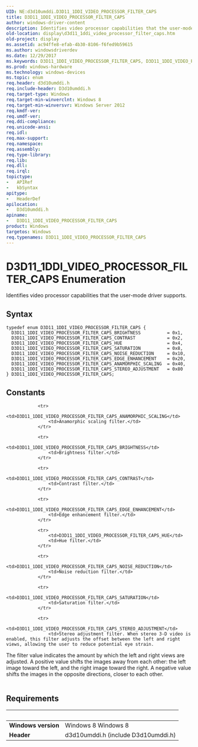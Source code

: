 ```yaml
---
UID: NE:d3d10umddi.D3D11_1DDI_VIDEO_PROCESSOR_FILTER_CAPS
title: D3D11_1DDI_VIDEO_PROCESSOR_FILTER_CAPS
author: windows-driver-content
description: Identifies video processor capabilities that the user-mode driver supports.
old-location: display\d3d11_1ddi_video_processor_filter_caps.htm
old-project: display
ms.assetid: ac94ffe8-efab-4b30-8106-f6fed9b59615
ms.author: windowsdriverdev
ms.date: 12/29/2017
ms.keywords: D3D11_1DDI_VIDEO_PROCESSOR_FILTER_CAPS, D3D11_1DDI_VIDEO_PROCESSOR_FILTER_CAPS_NOISE_REDUCTION, display.d3d11_1ddi_video_processor_filter_caps, D3D11_1DDI_VIDEO_PROCESSOR_FILTER_CAPS_CONTRAST, D3D11_1DDI_VIDEO_PROCESSOR_FILTER_CAPS_HUE, d3d10umddi/D3D11_1DDI_VIDEO_PROCESSOR_FILTER_CAPS_HUE, d3d10umddi/D3D11_1DDI_VIDEO_PROCESSOR_FILTER_CAPS_BRIGHTNESS, D3D11_1DDI_VIDEO_PROCESSOR_FILTER_CAPS enumeration [Display Devices], D3D11_1DDI_VIDEO_PROCESSOR_FILTER_CAPS_SATURATION, d3d10umddi/D3D11_1DDI_VIDEO_PROCESSOR_FILTER_CAPS_ANAMORPHIC_SCALING, d3d10umddi/D3D11_1DDI_VIDEO_PROCESSOR_FILTER_CAPS_CONTRAST, d3d10umddi/D3D11_1DDI_VIDEO_PROCESSOR_FILTER_CAPS_NOISE_REDUCTION, d3d10umddi/D3D11_1DDI_VIDEO_PROCESSOR_FILTER_CAPS_EDGE_ENHANCEMENT, D3D11_1DDI_VIDEO_PROCESSOR_FILTER_CAPS_ANAMORPHIC_SCALING, D3D11_1DDI_VIDEO_PROCESSOR_FILTER_CAPS_STEREO_ADJUSTMENT, d3d10umddi/D3D11_1DDI_VIDEO_PROCESSOR_FILTER_CAPS, d3d10umddi/D3D11_1DDI_VIDEO_PROCESSOR_FILTER_CAPS_STEREO_ADJUSTMENT, D3D11_1DDI_VIDEO_PROCESSOR_FILTER_CAPS_EDGE_ENHANCEMENT, d3d10umddi/D3D11_1DDI_VIDEO_PROCESSOR_FILTER_CAPS_SATURATION, D3D11_1DDI_VIDEO_PROCESSOR_FILTER_CAPS_BRIGHTNESS
ms.prod: windows-hardware
ms.technology: windows-devices
ms.topic: enum
req.header: d3d10umddi.h
req.include-header: D3d10umddi.h
req.target-type: Windows
req.target-min-winverclnt: Windows 8
req.target-min-winversvr: Windows Server 2012
req.kmdf-ver: 
req.umdf-ver: 
req.ddi-compliance: 
req.unicode-ansi: 
req.idl: 
req.max-support: 
req.namespace: 
req.assembly: 
req.type-library: 
req.lib: 
req.dll: 
req.irql: 
topictype:
-	APIRef
-	kbSyntax
apitype:
-	HeaderDef
apilocation:
-	D3d10umddi.h
apiname:
-	D3D11_1DDI_VIDEO_PROCESSOR_FILTER_CAPS
product: Windows
targetos: Windows
req.typenames: D3D11_1DDI_VIDEO_PROCESSOR_FILTER_CAPS
---
```


# D3D11_1DDI_VIDEO_PROCESSOR_FILTER_CAPS Enumeration
Identifies video processor capabilities that the user-mode driver supports.

## Syntax
````
typedef enum D3D11_1DDI_VIDEO_PROCESSOR_FILTER_CAPS { 
  D3D11_1DDI_VIDEO_PROCESSOR_FILTER_CAPS_BRIGHTNESS          = 0x1,
  D3D11_1DDI_VIDEO_PROCESSOR_FILTER_CAPS_CONTRAST            = 0x2,
  D3D11_1DDI_VIDEO_PROCESSOR_FILTER_CAPS_HUE                 = 0x4,
  D3D11_1DDI_VIDEO_PROCESSOR_FILTER_CAPS_SATURATION          = 0x8,
  D3D11_1DDI_VIDEO_PROCESSOR_FILTER_CAPS_NOISE_REDUCTION     = 0x10,
  D3D11_1DDI_VIDEO_PROCESSOR_FILTER_CAPS_EDGE_ENHANCEMENT    = 0x20,
  D3D11_1DDI_VIDEO_PROCESSOR_FILTER_CAPS_ANAMORPHIC_SCALING  = 0x40,
  D3D11_1DDI_VIDEO_PROCESSOR_FILTER_CAPS_STEREO_ADJUSTMENT   = 0x80
} D3D11_1DDI_VIDEO_PROCESSOR_FILTER_CAPS;
````

## Constants

<table>
            
                <tr>
                    <td>D3D11_1DDI_VIDEO_PROCESSOR_FILTER_CAPS_ANAMORPHIC_SCALING</td>
                    <td>Anamorphic scaling filter.</td>
                </tr>
            
                <tr>
                    <td>D3D11_1DDI_VIDEO_PROCESSOR_FILTER_CAPS_BRIGHTNESS</td>
                    <td>Brightness filter.</td>
                </tr>
            
                <tr>
                    <td>D3D11_1DDI_VIDEO_PROCESSOR_FILTER_CAPS_CONTRAST</td>
                    <td>Contrast filter.</td>
                </tr>
            
                <tr>
                    <td>D3D11_1DDI_VIDEO_PROCESSOR_FILTER_CAPS_EDGE_ENHANCEMENT</td>
                    <td>Edge enhancement filter.</td>
                </tr>
            
                <tr>
                    <td>D3D11_1DDI_VIDEO_PROCESSOR_FILTER_CAPS_HUE</td>
                    <td>Hue filter.</td>
                </tr>
            
                <tr>
                    <td>D3D11_1DDI_VIDEO_PROCESSOR_FILTER_CAPS_NOISE_REDUCTION</td>
                    <td>Noise reduction filter.</td>
                </tr>
            
                <tr>
                    <td>D3D11_1DDI_VIDEO_PROCESSOR_FILTER_CAPS_SATURATION</td>
                    <td>Saturation filter.</td>
                </tr>
            
                <tr>
                    <td>D3D11_1DDI_VIDEO_PROCESSOR_FILTER_CAPS_STEREO_ADJUSTMENT</td>
                    <td>Stereo adjustment filter. When stereo 3-D video is enabled, this filter adjusts the offset between the left and right views, allowing the user to reduce potential eye strain.

The filter value indicates the amount by which the left and right views are adjusted. A positive value shifts the images away from each other: the left image toward the left, and the right image toward the right. A negative value shifts the images in the opposite directions, closer to each other.</td>
                </tr>
</table>


## Requirements
| &nbsp; | &nbsp; |
| ---- |:---- |
| **Windows version** | Windows 8 Windows 8 |
| **Header** | d3d10umddi.h (include D3d10umddi.h) |